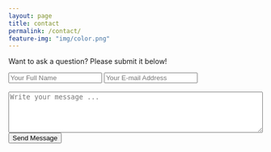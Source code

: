 ```yaml
---
layout: page
title: contact
permalink: /contact/
feature-img: "img/color.png"
---
```


Want to ask a question? Please submit it below!
<form action="https://getsimpleform.com/messages?form_api_token=fe089587b0ec039c8232e3dbb4f13dde" method="post">
  <!-- the redirect_to is optional, the form will redirect to the referrer on submission -->
  <input type='hidden' name='redirect_to' value='http://estephens6.github.io/thank-you/' />
  <input type='text' name='name' placeholder='Your Full Name' />
  <input type='email' name='email' placeholder='Your E-mail Address' />
  <br>
  <br>
  <textarea name='message' rows="5" cols="60" placeholder='Write your message ...'></textarea>
  <br>
  <input type='submit' value='Send Message' />
</form>


